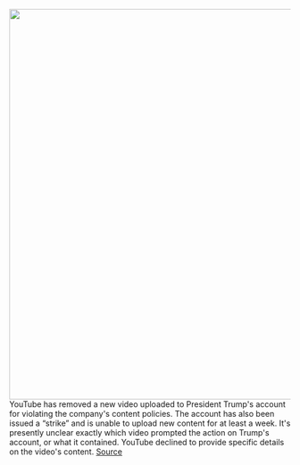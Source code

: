<img src='https://cdn.vox-cdn.com/thumbor/ag4QEtq6NIFsrVSqAduLiI32Nks=/0x0:5636x3758/1200x800/filters:focal(2586x2037:3486x2937)/cdn.vox-cdn.com/uploads/chorus_image/image/68659545/1230456036.0.jpg' width='700px' /><br/>
YouTube has removed a new video uploaded to President Trump's account for violating the company's content policies. The account has also been issued a “strike” and is unable to upload new content for at least a week. It's presently unclear exactly which video prompted the action on Trump's account, or what it contained. YouTube declined to provide specific details on the video's content.
<a href='https://www.theverge.com/2021/1/12/22218757/youtube-trump-account-video-deleted-uploads-suspension-indefinite'> Source <a/>